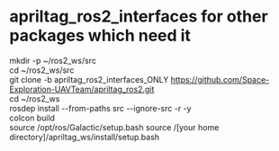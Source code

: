 

# apriltag_ros2_interfaces for other packages which need it
mkdir -p ~/ros2_ws/src             
cd ~/ros2_ws/src                  
git clone -b apriltag_ros2_interfaces_ONLY https://github.com/Space-Exploration-UAVTeam/apriltag_ros2.git  
cd ~/ros2_ws                       
rosdep install --from-paths src --ignore-src -r -y  
colcon build   
source /opt/ros/Galactic/setup.bash 
source /[your home directory]/apriltag_ws/install/setup.bash 
